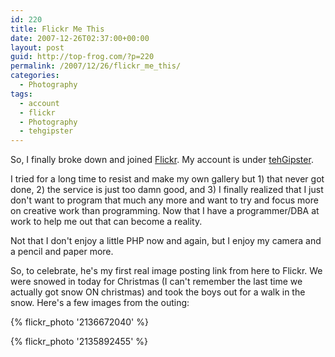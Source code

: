 ```yaml
---
id: 220
title: Flickr Me This
date: 2007-12-26T02:37:00+00:00
layout: post
guid: http://top-frog.com/?p=220
permalink: /2007/12/26/flickr_me_this/
categories:
  - Photography
tags:
  - account
  - flickr
  - Photography
  - tehgipster
---
```

So, I finally broke down and joined [Flickr](http://www.flickr.com). My account is under [tehGipster](http://flickr.com/photos/tehgipster/). 

I tried for a long time to resist and make my own gallery but 1) that never got done, 2) the service is just too damn good, and 3) I finally realized that I just don't want to program that much any more and want to try and focus more on creative work than programming. Now that I have a programmer/DBA at work to help me out that can become a reality.

Not that I don't enjoy a little PHP now and again, but I enjoy my camera and a pencil and paper more. 

So, to celebrate, he's my first real image posting link from here to Flickr. We were snowed in today for Christmas (I can't remember the last time we actually got snow ON christmas) and took the boys out for a walk in the snow. Here's a few images from the outing:

{% flickr_photo '2136672040' %}

{% flickr_photo '2135892455' %}
